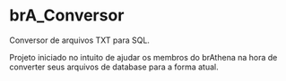 # brA_Conversor
Conversor de arquivos TXT para SQL.

Projeto iniciado no intuito de ajudar os membros do brAthena na hora de converter seus arquivos de database para a forma atual.
